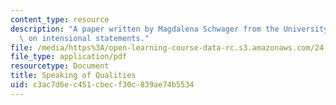 ```yaml
---
content_type: resource
description: "A paper written by Magdalena Schwager from the University of G\xF6ttingen\
  \ on intensional statements."
file: /media/https%3A/open-learning-course-data-rc.s3.amazonaws.com/24-973-advanced-semantics-spring-2009/c3ac7d6ec451cbecf30c839ae74b5534_MIT24_973s09_read01.pdf
file_type: application/pdf
resourcetype: Document
title: Speaking of Qualities
uid: c3ac7d6e-c451-cbec-f30c-839ae74b5534
---
```

